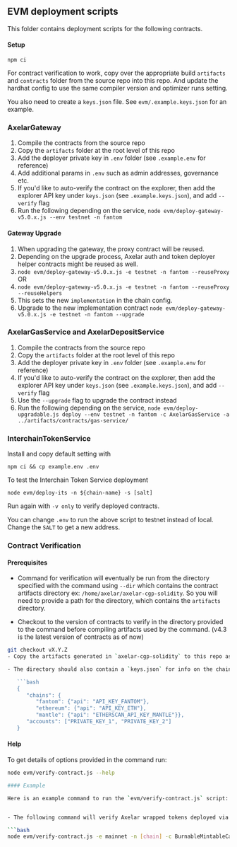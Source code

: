 ## EVM deployment scripts

This folder contains deployment scripts for the following contracts.

#### Setup

`npm ci`

For contract verification to work, copy over the appropriate build `artifacts` and `contracts` folder from the source repo into this repo. And update the hardhat config to use the same compiler version and optimizer runs setting.

You also need to create a `keys.json` file. See `evm/.example.keys.json` for an example.

### AxelarGateway

1. Compile the contracts from the source repo
2. Copy the `artifacts` folder at the root level of this repo
3. Add the deployer private key in `.env` folder (see `.example.env` for reference)
4. Add additional params in `.env` such as admin addresses, governance etc.
5. If you'd like to auto-verify the contract on the explorer, then add the explorer API key under `keys.json` (see `.example.keys.json`), and add `--verify` flag
6. Run the following depending on the service,
   `node evm/deploy-gateway-v5.0.x.js --env testnet -n fantom`

#### Gateway Upgrade

1. When upgrading the gateway, the proxy contract will be reused.
2. Depending on the upgrade process, Axelar auth and token deployer helper contracts might be reused as well.
3. `node evm/deploy-gateway-v5.0.x.js -e testnet -n fantom --reuseProxy` OR
4. `node evm/deploy-gateway-v5.0.x.js -e testnet -n fantom --reuseProxy --reuseHelpers`
5. This sets the new `implementation` in the chain config.
6. Upgrade to the new implementation contract
   `node evm/deploy-gateway-v5.0.x.js -e testnet -n fantom --upgrade`

### AxelarGasService and AxelarDepositService

1. Compile the contracts from the source repo
2. Copy the `artifacts` folder at the root level of this repo
3. Add the deployer private key in `.env` folder (see `.example.env` for reference)
4. If you'd like to auto-verify the contract on the explorer, then add the explorer API key under `keys.json` (see `.example.keys.json`), and add `--verify` flag
5. Use the `--upgrade` flag to upgrade the contract instead
6. Run the following depending on the service,
   `node evm/deploy-upgradable.js deploy --env testnet -n fantom -c AxelarGasService -a ../artifacts/contracts/gas-service/`

### InterchainTokenService

Install and copy default setting with

```
npm ci && cp example.env .env
```

To test the Interchain Token Service deployment

```
node evm/deploy-its -n ${chain-name} -s [salt]
```

Run again with `-v only` to verify deployed contracts.

You can change `.env` to run the above script to testnet instead of local. Change the `SALT` to get a new address.

### Contract Verification

#### Prerequisites

- Command for verification will eventually be run from the directory specified with the command using `--dir` which contains the contract artifacts directory ex: `/home/axelar/axelar-cgp-solidity`. So you will need to provide a path for the directory, which contains the `artifacts` directory.

- Checkout to the version of contracts to verify in the directory provided to the command before compiling artifacts used by the command. (v4.3 is the latest version of contracts as of now)

```bash
git checkout vX.Y.Z
- Copy the artifacts generated in `axelar-cgp-solidity` to this repo as the verify script will need it.

- The directory should also contain a `keys.json` for info on the chain and explorer. The expected location of the file can be verified in `hardhat.config.js`. You need to create a `keys.json` in the following format in the expected location if it doesn't exist:

   ```bash
   {
      "chains": {
         "fantom": {"api": "API_KEY_FANTOM"}, 
         "ethereum": {"api": "API_KEY_ETH"}, 
         "mantle": {"api": "ETHERSCAN_API_KEY_MANTLE"}},
      "accounts": ["PRIVATE_KEY_1", "PRIVATE_KEY_2"]
   }
   ```
#### Help

To get details of options provided in the command run:
```bash
node evm/verify-contract.js --help

#### Example

Here is an example command to run the `evm/verify-contract.js` script:


- The following command will verify Axelar wrapped tokens deployed via the gateway (`BurnableMintableCappedERC20` contract) on the chain in appropriate environment. The address will be retrieved from the gateway by default but can be provided explicitly.

```bash
node evm/verify-contract.js -e mainnet -n [chain] -c BurnableMintableCappedERC20 --dir /path/to/axelar-cgp-solidity --args axlUSDC
